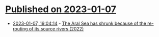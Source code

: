 # [Published on 2023-01-07](index.md)

* [2023-01-07, 19:04:14](https://news.ycombinator.com/item?id=34291399) - [The Aral Sea has shrunk because of the re-routing of its source rivers (2022)](https://www.marineinsight.com/environment/aral-sea-disaster-why-one-of-the-biggest-inland-seas-dried-up/)
